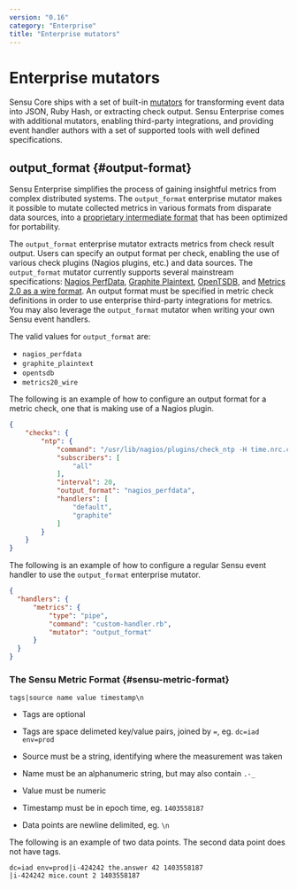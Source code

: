 ```yaml
---
version: "0.16"
category: "Enterprise"
title: "Enterprise mutators"
---
```


# Enterprise mutators

Sensu Core ships with a set of built-in [mutators](mutators) for
transforming event data into JSON, Ruby Hash, or extracting check
output. Sensu Enterprise comes with additional mutators, enabling
third-party integrations, and providing event handler authors with a
set of supported tools with well defined specifications.

## output_format {#output-format}

Sensu Enterprise simplifies the process of gaining insightful metrics
from complex distributed systems. The `output_format` enterprise
mutator makes it possible to mutate collected metrics in various
formats from disparate data sources, into a [proprietary intermediate
format](#sensu-metric-format) that has been optimized for portability.

The `output_format` enterprise mutator extracts metrics from check
result output. Users can specify an output format per check, enabling
the use of various check plugins (Nagios plugins, etc.) and data
sources. The `output_format` mutator currently supports several
mainstream specifications: [Nagios PerfData][nagios_perfdata],
[Graphite Plaintext][graphite_plaintext], [OpenTSDB][opentsdb], and
[Metrics 2.0 as a wire format][metrics20_wire]. An output format must
be specified in metric check definitions in order to use enterprise
third-party integrations for metrics. You may also leverage the
`output_format` mutator when writing your own Sensu event handlers.

The valid values for `output_format` are:

- `nagios_perfdata`
- `graphite_plaintext`
- `opentsdb`
- `metrics20_wire`

The following is an example of how to configure an output format for a
metric check, one that is making use of a Nagios plugin.

~~~ json
{
    "checks": {
        "ntp": {
            "command": "/usr/lib/nagios/plugins/check_ntp -H time.nrc.ca",
            "subscribers": [
                "all"
            ],
            "interval": 20,
            "output_format": "nagios_perfdata",
            "handlers": [
                "default",
                "graphite"
            ]
        }
    }
}
~~~

The following is an example of how to configure a regular Sensu event
handler to use the `output_format` enterprise mutator.

~~~ json
{
  "handlers": {
      "metrics": {
          "type": "pipe",
          "command": "custom-handler.rb",
          "mutator": "output_format"
      }
  }
}
~~~

### The Sensu Metric Format {#sensu-metric-format}

`tags|source name value timestamp\n`

- Tags are optional

- Tags are space delimeted key/value pairs, joined by `=`, eg. `dc=iad env=prod`

- Source must be a string, identifying where the measurement was taken

- Name must be an alphanumeric string, but may also contain `.-_`

- Value must be numeric

- Timestamp must be in epoch time, eg. `1403558187`

- Data points are newline delimited, eg. `\n`

The following is an example of two data points. The second data point does not have tags.

~~~
dc=iad env=prod|i-424242 the.answer 42 1403558187
|i-424242 mice.count 2 1403558187
~~~

[nagios_perfdata]: http://nagios.sourceforge.net/docs/3_0/perfdata.html
[graphite_plaintext]: http://graphite.readthedocs.org/en/latest/feeding-carbon.html#the-plaintext-protocol
[opentsdb]: http://opentsdb.net/docs/build/html/user_guide/writing.html
[metrics20_wire]: http://metrics20.org/spec/#wire_format
